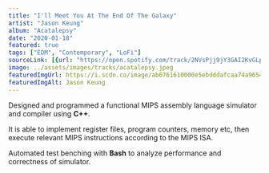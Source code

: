 ```yaml
---
title: "I'll Meet You At The End Of The Galaxy"
artist: "Jason Keung"
album: "Acatalepsy"
date: "2020-01-18"
featured: true
tags: ["EDM", "Contemporary", "LoFi"]
sourceLink: [{url: "https://open.spotify.com/track/2NVsPjj9jY3GAI2KvGLpbf?si=2f54ce96f7e74a04", alt: "Spotify"},{url: "https://music.apple.com/us/album/ill-meet-you-at-the-end-of-the-galaxy/1548313613?i=1548313614", alt: "Apple Music"}]
image: ../assets/images/tracks/acatalepsy.jpeg
featuredImgUrl: https://i.scdn.co/image/ab6761610000e5ebdddafcaa74a96541779b78ad
featuredImgAlt: Jason Keung
---
```


Designed and programmed a functional MIPS assembly language simulator and compiler using **C++**.

It is able to implement register files, program counters, memory etc, then execute relevant MIPS instructions according to the MIPS ISA.

Automated test benching with **Bash** to analyze performance and correctness of simulator.
